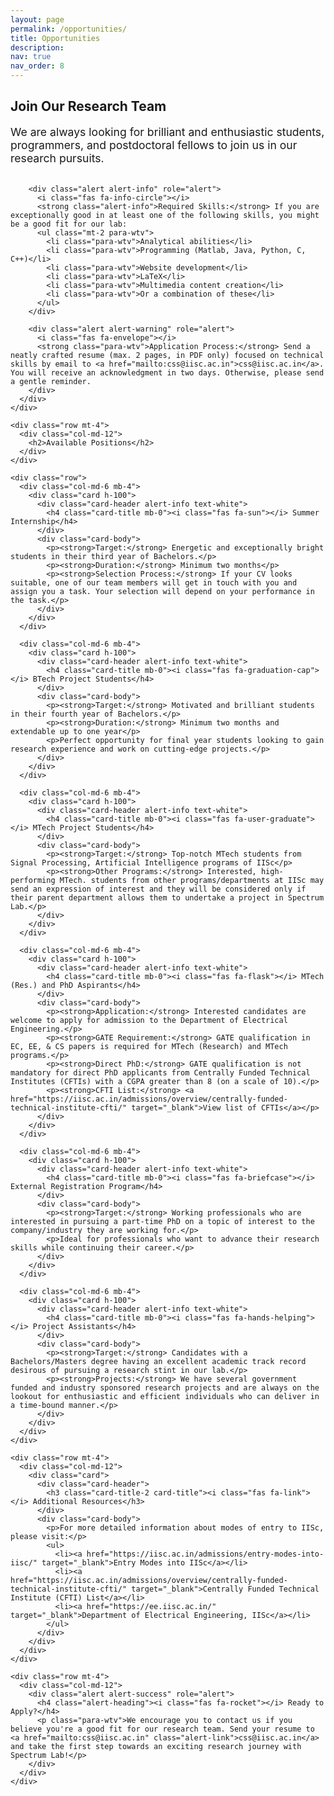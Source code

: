 ```yaml
---
layout: page
permalink: /opportunities/
title: Opportunities
description:
nav: true
nav_order: 8
---
```


<div class="opportunities">
  <div class="container">
    <div class="row">
      <div class="col-md-12">
        <h2>Join Our Research Team</h2>
        <p class="lead">We are always looking for brilliant and enthusiastic students, programmers, and postdoctoral fellows to join us in our research pursuits.</p>
        
        <div class="alert alert-info" role="alert">
          <i class="fas fa-info-circle"></i> 
          <strong class="alert-info">Required Skills:</strong> If you are exceptionally good in at least one of the following skills, you might be a good fit for our lab:
          <ul class="mt-2 para-wtv">
            <li class="para-wtv">Analytical abilities</li>
            <li class="para-wtv">Programming (Matlab, Java, Python, C, C++)</li>
            <li class="para-wtv">Website development</li>
            <li class="para-wtv">LaTeX</li>
            <li class="para-wtv">Multimedia content creation</li>
            <li class="para-wtv">Or a combination of these</li>
          </ul>
        </div>

        <div class="alert alert-warning" role="alert">
          <i class="fas fa-envelope"></i>
          <strong class="para-wtv">Application Process:</strong> Send a neatly crafted resume (max. 2 pages, in PDF only) focused on technical skills by email to <a href="mailto:css@iisc.ac.in">css@iisc.ac.in</a>. You will receive an acknowledgment in two days. Otherwise, please send a gentle reminder.
        </div>
      </div>
    </div>

    <div class="row mt-4">
      <div class="col-md-12">
        <h2>Available Positions</h2>
      </div>
    </div>

    <div class="row">
      <div class="col-md-6 mb-4">
        <div class="card h-100">
          <div class="card-header alert-info text-white">
            <h4 class="card-title mb-0"><i class="fas fa-sun"></i> Summer Internship</h4>
          </div>
          <div class="card-body">
            <p><strong>Target:</strong> Energetic and exceptionally bright students in their third year of Bachelors.</p>
            <p><strong>Duration:</strong> Minimum two months</p>
            <p><strong>Selection Process:</strong> If your CV looks suitable, one of our team members will get in touch with you and assign you a task. Your selection will depend on your performance in the task.</p>
          </div>
        </div>
      </div>

      <div class="col-md-6 mb-4">
        <div class="card h-100">
          <div class="card-header alert-info text-white">
            <h4 class="card-title mb-0"><i class="fas fa-graduation-cap"></i> BTech Project Students</h4>
          </div>
          <div class="card-body">
            <p><strong>Target:</strong> Motivated and brilliant students in their fourth year of Bachelors.</p>
            <p><strong>Duration:</strong> Minimum two months and extendable up to one year</p>
            <p>Perfect opportunity for final year students looking to gain research experience and work on cutting-edge projects.</p>
          </div>
        </div>
      </div>

      <div class="col-md-6 mb-4">
        <div class="card h-100">
          <div class="card-header alert-info text-white">
            <h4 class="card-title mb-0"><i class="fas fa-user-graduate"></i> MTech Project Students</h4>
          </div>
          <div class="card-body">
            <p><strong>Target:</strong> Top-notch MTech students from Signal Processing, Artificial Intelligence programs of IISc</p>
            <p><strong>Other Programs:</strong> Interested, high-performing MTech. students from other programs/departments at IISc may send an expression of interest and they will be considered only if their parent department allows them to undertake a project in Spectrum Lab.</p>
          </div>
        </div>
      </div>

      <div class="col-md-6 mb-4">
        <div class="card h-100">
          <div class="card-header alert-info text-white">
            <h4 class="card-title mb-0"><i class="fas fa-flask"></i> MTech (Res.) and PhD Aspirants</h4>
          </div>
          <div class="card-body">
            <p><strong>Application:</strong> Interested candidates are welcome to apply for admission to the Department of Electrical Engineering.</p>
            <p><strong>GATE Requirement:</strong> GATE qualification in EC, EE, & CS papers is required for MTech (Research) and MTech programs.</p>
            <p><strong>Direct PhD:</strong> GATE qualification is not mandatory for direct PhD applicants from Centrally Funded Technical Institutes (CFTIs) with a CGPA greater than 8 (on a scale of 10).</p>
            <p><strong>CFTI List:</strong> <a href="https://iisc.ac.in/admissions/overview/centrally-funded-technical-institute-cfti/" target="_blank">View list of CFTIs</a></p>
          </div>
        </div>
      </div>

      <div class="col-md-6 mb-4">
        <div class="card h-100">
          <div class="card-header alert-info text-white">
            <h4 class="card-title mb-0"><i class="fas fa-briefcase"></i> External Registration Program</h4>
          </div>
          <div class="card-body">
            <p><strong>Target:</strong> Working professionals who are interested in pursuing a part-time PhD on a topic of interest to the company/industry they are working for.</p>
            <p>Ideal for professionals who want to advance their research skills while continuing their career.</p>
          </div>
        </div>
      </div>

      <div class="col-md-6 mb-4">
        <div class="card h-100">
          <div class="card-header alert-info text-white">
            <h4 class="card-title mb-0"><i class="fas fa-hands-helping"></i> Project Assistants</h4>
          </div>
          <div class="card-body">
            <p><strong>Target:</strong> Candidates with a Bachelors/Masters degree having an excellent academic track record desirous of pursuing a research stint in our lab.</p>
            <p><strong>Projects:</strong> We have several government funded and industry sponsored research projects and are always on the lookout for enthusiastic and efficient individuals who can deliver in a time-bound manner.</p>
          </div>
        </div>
      </div>
    </div>

    <div class="row mt-4">
      <div class="col-md-12">
        <div class="card">
          <div class="card-header">
            <h3 class="card-title-2 card-title"><i class="fas fa-link"></i> Additional Resources</h3>
          </div>
          <div class="card-body">
            <p>For more detailed information about modes of entry to IISc, please visit:</p>
            <ul>
              <li><a href="https://iisc.ac.in/admissions/entry-modes-into-iisc/" target="_blank">Entry Modes into IISc</a></li>
              <li><a href="https://iisc.ac.in/admissions/overview/centrally-funded-technical-institute-cfti/" target="_blank">Centrally Funded Technical Institute (CFTI) List</a></li>
              <li><a href="https://ee.iisc.ac.in/" target="_blank">Department of Electrical Engineering, IISc</a></li>
            </ul>
          </div>
        </div>
      </div>
    </div>

    <div class="row mt-4">
      <div class="col-md-12">
        <div class="alert alert-success" role="alert">
          <h4 class="alert-heading"><i class="fas fa-rocket"></i> Ready to Apply?</h4>
          <p class="para-wtv">We encourage you to contact us if you believe you're a good fit for our research team. Send your resume to <a href="mailto:css@iisc.ac.in" class="alert-link">css@iisc.ac.in</a> and take the first step towards an exciting research journey with Spectrum Lab!</p>
        </div>
      </div>
    </div>
  </div>
</div>

<style>
.opportunities .card {
  border: none;
  box-shadow: 0 2px 4px rgba(0,0,0,0.1);
  transition: transform 0.2s;
}

.opportunities .card:hover {
  transform: translateY(-5px);
  box-shadow: 0 4px 8px rgba(0,0,0,0.15);
}

.opportunities .card-header {
  border-bottom: none;
}

.opportunities .alert {
  border-left: 4px solid;
}

.opportunities .alert-info {
  border-left-color: #17a2b8;
}

.opportunities .alert-warning {
  border-left-color: #ffc107;
}

.opportunities .alert-success {
  border-left-color:rgb(99, 178, 118);
}

.opportunities .lead {
  font-size: 1.1rem;
  margin-bottom: 2rem;
}

html[data-theme="dark"] .opportunities .card {
  background-color: var(--global-card-bg-color);
  color: var(--global-text-color);
}

html[data-theme="dark"] .opportunities .card-header {
  color: black !important;
}

html[data-theme="dark"] .card .card-title {
  color: black !important;
}

html[data-theme="dark"] .card .card-title-2 {
  color: white !important;
}

html[data-theme="dark"] .para-wtv {
  color: black !important;
}
</style>
